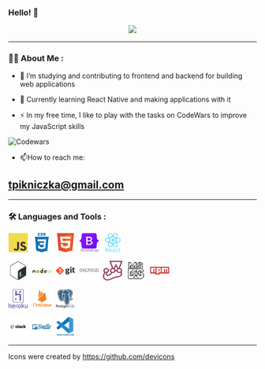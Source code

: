 ### Hello! 👋

<!-- https://media.giphy.com/media/gFmkpNCar7TSoauRUs/giphy.gif
 -->

<div id="header" align="center">
  <img src="https://media.giphy.com/media/M9gbBd9nbDrOTu1Mqx/giphy.gif" width="100"/>
</div>

---

### :man_technologist: About Me :

- :telescope: I’m studying and contributing to frontend and backend for building web applications

- :seedling: Currently learning React Native and making applications with it
- :zap: In my free time, I like to play with the tasks on CodeWars to improve my JavaScript skills

<img src="https://www.codewars.com/users/piknik1979/badges/large"  title="Codewars" alt="Codewars" width="270" height="100"/>&nbsp;
- :mailbox:How to reach me: 

## tpikniczka@gmail.com
---
### :hammer_and_wrench: Languages and Tools :

<div>
   <img src="https://github.com/devicons/devicon/blob/master/icons/javascript/javascript-original.svg" title="JavaScript" alt="JavaScript" width="40" height="40"/>&nbsp;
   <img src="https://github.com/devicons/devicon/blob/master/icons/css3/css3-plain-wordmark.svg"  title="CSS3" alt="CSS" width="40" height="40"/>&nbsp;
  <img src="https://github.com/devicons/devicon/blob/master/icons/html5/html5-original.svg" title="HTML5" alt="HTML" width="40" height="40"/>&nbsp;
   <img src="https://github.com/devicons/devicon/blob/master/icons/bootstrap/bootstrap-original-wordmark.svg"  title="Bootstrap" alt="Bootstrap" width="40" height="40"/>&nbsp;
  <img src="https://github.com/devicons/devicon/blob/master/icons/react/react-original-wordmark.svg" title="React" alt="React" width="40" height="40"/>&nbsp;

  <img src="https://github.com/devicons/devicon/blob/master/icons/bash/bash-original.svg"  title="bash" alt="bash" width="40" height="40"/>&nbsp;
    <img src="https://github.com/devicons/devicon/blob/master/icons/nodejs/nodejs-original-wordmark.svg" title="NodeJS" alt="NodeJS" width="40" height="40"/>&nbsp;
  <img src="https://github.com/devicons/devicon/blob/master/icons/git/git-original-wordmark.svg" title="Git" alt="Git" width="40" height="40"/>&nbsp;
  <img src="https://github.com/devicons/devicon/blob/master/icons/express/express-original-wordmark.svg"  title="Express" alt="Express" width="40" height="40"/>&nbsp;
   <img src="https://github.com/devicons/devicon/blob/master/icons/jest/jest-plain.svg"  title="Jest" alt="Jest" width="40" height="40"/>&nbsp;
     <img src="https://github.com/devicons/devicon/blob/master/icons/msdos/msdos-line.svg"  title="Msdos" alt="Msdos" width="40" height="40"/>&nbsp;
     <img src="https://github.com/devicons/devicon/blob/master/icons/npm/npm-original-wordmark.svg"  title="Npm" alt="Npm" width="40" height="40"/>&nbsp;
  
   <img src="https://github.com/devicons/devicon/blob/master/icons/heroku/heroku-original-wordmark.svg"  title="Heroku" alt="Heroku" width="40" height="40"/>&nbsp;
  <img src="https://github.com/devicons/devicon/blob/master/icons/firebase/firebase-plain-wordmark.svg" title="Firebase" alt="Firebase" width="40" height="40"/>&nbsp;
       <img src="https://github.com/devicons/devicon/blob/master/icons/postgresql/postgresql-original-wordmark.svg"  title="Postgresql" alt="Postgresql" width="40" height="40"/>&nbsp;
  
 <img src="https://github.com/devicons/devicon/blob/master/icons/slack/slack-original-wordmark.svg"  title="Slack" alt="Slack" width="40" height="40"/>&nbsp;
 <img src="https://github.com/devicons/devicon/blob/master/icons/trello/trello-plain-wordmark.svg"  title="Trello" alt="Trello" width="40" height="40"/>&nbsp;
  <img src="https://github.com/devicons/devicon/blob/master/icons/vscode/vscode-original-wordmark.svg"  title="Vscode" alt="Vscode" width="40" height="40"/>&nbsp;

 ---

</div>

Icons were created by https://github.com/devicons

<!--
**piknik1979/piknik1979** is a ✨ _special_ ✨ repository because its `README.md` (this file) appears on your GitHub profile.
